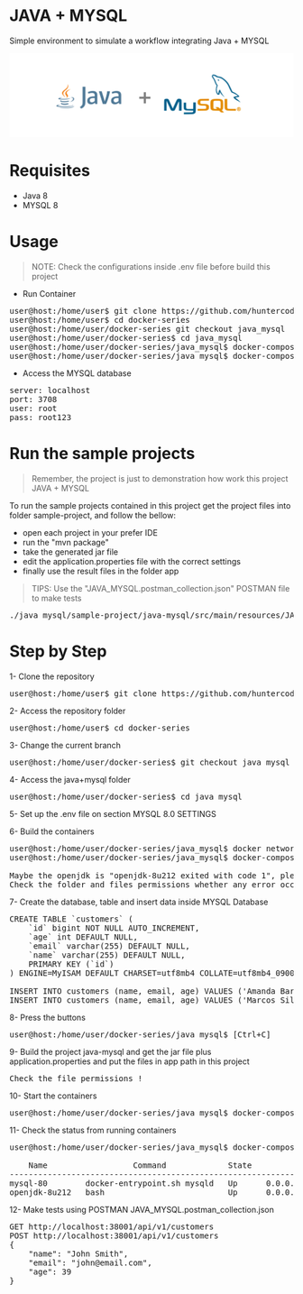 # JAVA + MYSQL
Simple environment to simulate a workflow integrating Java + MYSQL

![banner.png](java_mysql/midias/banner.png)

# Requisites

- Java 8
- MYSQL 8

# Usage

> NOTE: Check the configurations inside .env file before build this project

- Run Container

<pre>
user@host:/home/user$ git clone https://github.com/huntercodexs/docker-series.git .
user@host:/home/user$ cd docker-series
user@host:/home/user/docker-series git checkout java_mysql
user@host:/home/user/docker-series$ cd java_mysql
user@host:/home/user/docker-series/java_mysql$ docker-compose up --build (in first time)
user@host:/home/user/docker-series/java_mysql$ docker-compose start
</pre>

- Access the MYSQL database

<pre>
server: localhost
port: 3708
user: root
pass: root123
</pre>

# Run the sample projects

> Remember, the project is just to demonstration how work this project JAVA + MYSQL

To run the sample projects contained in this project get the project files into folder sample-project, and follow the bellow:

- open each project in your prefer IDE
- run the "mvn package"
- take the generated jar file
- edit the application.properties file with the correct settings
- finally use the result files in the folder app

> TIPS: Use the "JAVA_MYSQL.postman_collection.json" POSTMAN file to make tests

<pre>
./java_mysql/sample-project/java-mysql/src/main/resources/JAVA_MYSQL.postman_collection.json
</pre>

# Step by Step

1- Clone the repository
<pre>
user@host:/home/user$ git clone https://github.com/huntercodexs/docker-series.git .
</pre>

2- Access the repository folder
<pre>
user@host:/home/user$ cd docker-series
</pre>

3- Change the current branch
<pre>
user@host:/home/user/docker-series$ git checkout java_mysql
</pre>

4- Access the java+mysql folder
<pre>
user@host:/home/user/docker-series$ cd java_mysql
</pre>

5- Set up the .env file on section MYSQL 8.0 SETTINGS

6- Build the containers
<pre>
user@host:/home/user/docker-series/java_mysql$ docker network create open_network
user@host:/home/user/docker-series/java_mysql$ docker-compose up --build

Maybe the openjdk is "openjdk-8u212 exited with code 1", please ignore it !
Check the folder and files permissions whether any error occurs, example: access denied
</pre>

7- Create the database, table and insert data inside MYSQL Database
<pre>
CREATE TABLE `customers` (
    `id` bigint NOT NULL AUTO_INCREMENT,
    `age` int DEFAULT NULL,
    `email` varchar(255) DEFAULT NULL,
    `name` varchar(255) DEFAULT NULL,
    PRIMARY KEY (`id`)
) ENGINE=MyISAM DEFAULT CHARSET=utf8mb4 COLLATE=utf8mb4_0900_ai_ci;

INSERT INTO customers (name, email, age) VALUES ('Amanda Barros', 'amanda@email.com', 33);
INSERT INTO customers (name, email, age) VALUES ('Marcos Silva', 'marcos@email.com', 34);
</pre>

8- Press the buttons
<pre>
user@host:/home/user/docker-series/java_mysql$ [Ctrl+C]
</pre>

9- Build the project java-mysql and get the jar file plus application.properties and put the files in app path in this project
<pre>
Check the file permissions !
</pre>

10- Start the containers
<pre>
user@host:/home/user/docker-series/java_mysql$ docker-compose start
</pre>

11- Check the status from running containers
<pre>
user@host:/home/user/docker-series/java_mysql$ docker-compose ps

    Name                  Command             State                          Ports                       
---------------------------------------------------------------------------------------------------------
mysql-80        docker-entrypoint.sh mysqld   Up      0.0.0.0:3708->3306/tcp,:::3708->3306/tcp, 33060/tcp
openjdk-8u212   bash                          Up      0.0.0.0:38001->38001/tcp,:::38001->38001/tcp
</pre>

12- Make tests using POSTMAN JAVA_MYSQL.postman_collection.json
<pre>
GET http://localhost:38001/api/v1/customers
POST http://localhost:38001/api/v1/customers
{
    "name": "John Smith",
    "email": "john@email.com",
    "age": 39
}
</pre>
